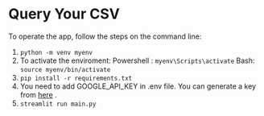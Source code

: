 # Query Your CSV

To operate the app, follow the steps on the command line:
1. `python -m venv myenv`
2. To activate the enviroment:
     Powershell : `myenv\Scripts\activate`
     Bash: `source myenv/bin/activate`
3. `pip install -r requirements.txt`
4. You need to add GOOGLE_API_KEY in .env file. You can generate a key from [here](https://aistudio.google.com/app/apikey) .
5. `streamlit run main.py`
